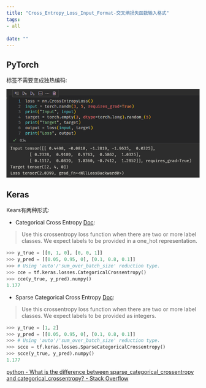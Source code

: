 ```yaml
---
title: "Cross_Entropy_Loss_Input_Format-交叉熵损失函数输入格式"
tags:
- all

date: ""
---
```

## PyTorch
标签不需要变成独热编码:

![](notes/2022/2022.5/assets/img_2022-10-15-1.png)


## Keras
Kears有两种形式:
-   Categorical Cross Entropy [Doc](https://keras.io/api/losses/probabilistic_losses/#categoricalcrossentropy-class):

> Use this crossentropy loss function when there are two or more label classes. We expect labels to be provided in a one_hot representation.

```python
>>> y_true = [[0, 1, 0], [0, 0, 1]]
>>> y_pred = [[0.05, 0.95, 0], [0.1, 0.8, 0.1]]
>>> # Using 'auto'/'sum_over_batch_size' reduction type.  
>>> cce = tf.keras.losses.CategoricalCrossentropy()
>>> cce(y_true, y_pred).numpy()
1.177
```

-   Sparse Categorical Cross Entropy [Doc](https://keras.io/api/losses/probabilistic_losses/#sparsecategoricalcrossentropy-class):

> Use this crossentropy loss function when there are two or more label classes. We expect labels to be provided as integers.

```python
>>> y_true = [1, 2]
>>> y_pred = [[0.05, 0.95, 0], [0.1, 0.8, 0.1]]
>>> # Using 'auto'/'sum_over_batch_size' reduction type.  
>>> scce = tf.keras.losses.SparseCategoricalCrossentropy()
>>> scce(y_true, y_pred).numpy()
1.177
```


[python - What is the difference between sparse_categorical_crossentropy and categorical_crossentropy? - Stack Overflow](https://stackoverflow.com/a/68617676/15893958)